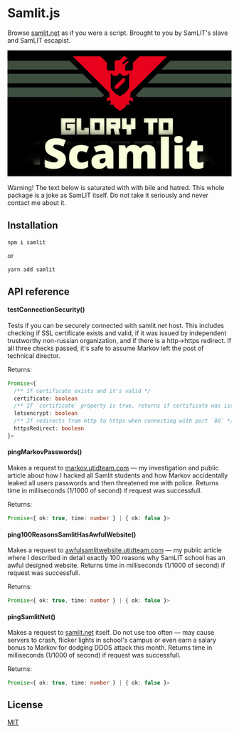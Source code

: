# Samlit.js

Browse [samlit.net](http://samlit.net) as if you were a script. Brought to you by SamLIT's slave and SamLIT escapist.

![Banner](./banner.png)

Warning! The text below is saturated with with bile and hatred. This whole package is a joke as SamLIT itself. Do not take it seriously and never contact me about it.

## Installation

```
npm i samlit
```

or

```
yarn add samlit
```

## API reference

#### testConnectionSecurity()

Tests if you can be securely connected with samlit.net host. This includes checking if SSL certificate exists and valid, if it was issued by independent trustworthy non-russian organization, and if there is a http->https redirect. If all three checks passed, it's safe to assume Markov left the post of technical director.

Returns:

```ts
Promise<{
  /** If certificate exists and it's valid */
  certificate: boolean
  /** If `certificate` property is true, returns if certificate was issued by Let's Encrypt */
  letsencrypt: boolean
  /** If redirects from http to https when connecting with port `80` */
  httpsRedirect: boolean
}>
```

#### pingMarkovPasswords()

Makes a request to [markov.utidteam.com](https://markov.utidteam.com) — my investigation and public article about how I hacked all Samlit students and how Markov accidentally leaked all users passwords and then threatened me with police. Returns time in milliseconds (1/1000 of second) if request was successfull.

Returns:

```ts
Promise<{ ok: true, time: number } | { ok: false }>
```

#### ping100ReasonsSamlitHasAwfulWebsite()

Makes a request to [awfulsamlitwebsite.utidteam.com](https://awfulsamlitwebsite.utidteam.com) — my public article where I described in detail exactly 100 reasons why SamLIT school has an awful designed website. Returns time in milliseconds (1/1000 of second) if request was successfull.

Returns:

```ts
Promise<{ ok: true, time: number } | { ok: false }>
```
#### pingSamlitNet()

Makes a request to [samlit.net](http://samlit.net) itself. Do not use too often — may cause servers to crash, flicker lights in school's campus or even earn a salary bonus to Markov for dodging DDOS attack this month. Returns time in milliseconds (1/1000 of second) if request was successfull.

Returns:

```ts
Promise<{ ok: true, time: number } | { ok: false }>
```

## License

[MIT](./LICENSE.md)